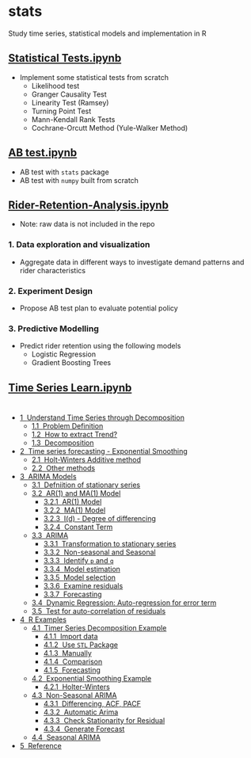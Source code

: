 # stats
 Study time series, statistical models and implementation in R

## [Statistical Tests.ipynb](https://github.com/shiwang0211/stats/blob/master/Statistical%20Tests.ipynb)
- Implement some statistical tests from scratch 
   - Likelihood test
   - Granger Causality Test
   - Linearity Test (Ramsey)
   - Turning Point Test
   - Mann-Kendall Rank Tests
   - Cochrane-Orcutt Method (Yule-Walker Method)

## [AB test.ipynb](https://github.com/shiwang0211/stats/blob/master/AB%20test.ipynb)
- AB test with `stats` package
- AB test with `numpy` built from scratch

## [Rider-Retention-Analysis.ipynb](https://github.com/shiwang0211/stats/blob/master/Rider-Retention-Analysis.ipynb)
- Note: raw data is not included in the repo

### 1. Data exploration and visualization
- Aggregate data in different ways to investigate demand patterns and rider characteristics

### 2. Experiment Design
- Propose AB test plan to evaluate potential policy

### 3. Predictive Modelling
- Predict rider retention using the following models
  - Logistic Regression
  - Gradient Boosting Trees

## [Time Series Learn.ipynb](https://github.com/shiwang0211/stats/blob/master/Time%20Series%20Learn.ipynb)
<h1><span class="tocSkip"></span></h1>
<div class="toc"><ul class="toc-item"><li><span><a href="#Understand-Time-Series-through-Decomposition" data-toc-modified-id="Understand-Time-Series-through-Decomposition-1"><span class="toc-item-num">1&nbsp;&nbsp;</span>Understand Time Series through Decomposition</a></span><ul class="toc-item"><li><span><a href="#Problem-Definition" data-toc-modified-id="Problem-Definition-1.1"><span class="toc-item-num">1.1&nbsp;&nbsp;</span>Problem Definition</a></span></li><li><span><a href="#How-to-extract-Trend?" data-toc-modified-id="How-to-extract-Trend?-1.2"><span class="toc-item-num">1.2&nbsp;&nbsp;</span>How to extract Trend?</a></span></li><li><span><a href="#Decomposition" data-toc-modified-id="Decomposition-1.3"><span class="toc-item-num">1.3&nbsp;&nbsp;</span>Decomposition</a></span></li></ul></li><li><span><a href="#Time-series-forecasting---Exponential-Smoothing" data-toc-modified-id="Time-series-forecasting---Exponential-Smoothing-2"><span class="toc-item-num">2&nbsp;&nbsp;</span>Time series forecasting - Exponential Smoothing</a></span><ul class="toc-item"><li><span><a href="#Holt-Winters-Additive-method" data-toc-modified-id="Holt-Winters-Additive-method-2.1"><span class="toc-item-num">2.1&nbsp;&nbsp;</span>Holt-Winters Additive method</a></span></li><li><span><a href="#Other-methods" data-toc-modified-id="Other-methods-2.2"><span class="toc-item-num">2.2&nbsp;&nbsp;</span>Other methods</a></span></li></ul></li><li><span><a href="#ARIMA-Models" data-toc-modified-id="ARIMA-Models-3"><span class="toc-item-num">3&nbsp;&nbsp;</span>ARIMA Models</a></span><ul class="toc-item"><li><span><a href="#Defniition-of-stationary-series" data-toc-modified-id="Defniition-of-stationary-series-3.1"><span class="toc-item-num">3.1&nbsp;&nbsp;</span>Defniition of stationary series</a></span></li><li><span><a href="#AR(1)-and-MA(1)-Model" data-toc-modified-id="AR(1)-and-MA(1)-Model-3.2"><span class="toc-item-num">3.2&nbsp;&nbsp;</span>AR(1) and MA(1) Model</a></span><ul class="toc-item"><li><span><a href="#AR(1)-Model" data-toc-modified-id="AR(1)-Model-3.2.1"><span class="toc-item-num">3.2.1&nbsp;&nbsp;</span>AR(1) Model</a></span></li><li><span><a href="#MA(1)-Model" data-toc-modified-id="MA(1)-Model-3.2.2"><span class="toc-item-num">3.2.2&nbsp;&nbsp;</span>MA(1) Model</a></span></li><li><span><a href="#I(d)---Degree-of-differencing" data-toc-modified-id="I(d)---Degree-of-differencing-3.2.3"><span class="toc-item-num">3.2.3&nbsp;&nbsp;</span>I(d) - Degree of differencing</a></span></li><li><span><a href="#Constant-Term" data-toc-modified-id="Constant-Term-3.2.4"><span class="toc-item-num">3.2.4&nbsp;&nbsp;</span>Constant Term</a></span></li></ul></li><li><span><a href="#ARIMA" data-toc-modified-id="ARIMA-3.3"><span class="toc-item-num">3.3&nbsp;&nbsp;</span>ARIMA</a></span><ul class="toc-item"><li><span><a href="#Transformation-to-stationary-series" data-toc-modified-id="Transformation-to-stationary-series-3.3.1"><span class="toc-item-num">3.3.1&nbsp;&nbsp;</span>Transformation to stationary series</a></span></li><li><span><a href="#Non-seasonal-and-Seasonal" data-toc-modified-id="Non-seasonal-and-Seasonal-3.3.2"><span class="toc-item-num">3.3.2&nbsp;&nbsp;</span>Non-seasonal and Seasonal</a></span></li><li><span><a href="#Identify-p-and-q" data-toc-modified-id="Identify-p-and-q-3.3.3"><span class="toc-item-num">3.3.3&nbsp;&nbsp;</span>Identify <code>p</code> and <code>q</code></a></span></li><li><span><a href="#Model-estimation" data-toc-modified-id="Model-estimation-3.3.4"><span class="toc-item-num">3.3.4&nbsp;&nbsp;</span>Model estimation</a></span></li><li><span><a href="#Model-selection" data-toc-modified-id="Model-selection-3.3.5"><span class="toc-item-num">3.3.5&nbsp;&nbsp;</span>Model selection</a></span></li><li><span><a href="#Examine-residuals" data-toc-modified-id="Examine-residuals-3.3.6"><span class="toc-item-num">3.3.6&nbsp;&nbsp;</span>Examine residuals</a></span></li><li><span><a href="#Forecasting" data-toc-modified-id="Forecasting-3.3.7"><span class="toc-item-num">3.3.7&nbsp;&nbsp;</span>Forecasting</a></span></li></ul></li><li><span><a href="#Dynamic-Regression:-Auto-regression-for-error-term" data-toc-modified-id="Dynamic-Regression:-Auto-regression-for-error-term-3.4"><span class="toc-item-num">3.4&nbsp;&nbsp;</span>Dynamic Regression: Auto-regression for error term</a></span></li><li><span><a href="#Test-for-auto-correlation-of-residuals" data-toc-modified-id="Test-for-auto-correlation-of-residuals-3.5"><span class="toc-item-num">3.5&nbsp;&nbsp;</span>Test for auto-correlation of residuals</a></span></li></ul></li><li><span><a href="#R-Examples" data-toc-modified-id="R-Examples-4"><span class="toc-item-num">4&nbsp;&nbsp;</span>R Examples</a></span><ul class="toc-item"><li><span><a href="#Timer-Series-Decomposition-Example" data-toc-modified-id="Timer-Series-Decomposition-Example-4.1"><span class="toc-item-num">4.1&nbsp;&nbsp;</span>Timer Series Decomposition Example</a></span><ul class="toc-item"><li><span><a href="#Import-data" data-toc-modified-id="Import-data-4.1.1"><span class="toc-item-num">4.1.1&nbsp;&nbsp;</span>Import data</a></span></li><li><span><a href="#Use-STL-Package" data-toc-modified-id="Use-STL-Package-4.1.2"><span class="toc-item-num">4.1.2&nbsp;&nbsp;</span>Use <code>STL</code> Package</a></span></li><li><span><a href="#Manually" data-toc-modified-id="Manually-4.1.3"><span class="toc-item-num">4.1.3&nbsp;&nbsp;</span>Manually</a></span></li><li><span><a href="#Comparison" data-toc-modified-id="Comparison-4.1.4"><span class="toc-item-num">4.1.4&nbsp;&nbsp;</span>Comparison</a></span></li><li><span><a href="#Forecasting" data-toc-modified-id="Forecasting-4.1.5"><span class="toc-item-num">4.1.5&nbsp;&nbsp;</span>Forecasting</a></span></li></ul></li><li><span><a href="#Exponential-Smoothing-Example" data-toc-modified-id="Exponential-Smoothing-Example-4.2"><span class="toc-item-num">4.2&nbsp;&nbsp;</span>Exponential Smoothing Example</a></span><ul class="toc-item"><li><span><a href="#Holter-Winters" data-toc-modified-id="Holter-Winters-4.2.1"><span class="toc-item-num">4.2.1&nbsp;&nbsp;</span>Holter-Winters</a></span></li></ul></li><li><span><a href="#Non-Seasonal-ARIMA" data-toc-modified-id="Non-Seasonal-ARIMA-4.3"><span class="toc-item-num">4.3&nbsp;&nbsp;</span>Non-Seasonal ARIMA</a></span><ul class="toc-item"><li><span><a href="#Differencing,-ACF,-PACF" data-toc-modified-id="Differencing,-ACF,-PACF-4.3.1"><span class="toc-item-num">4.3.1&nbsp;&nbsp;</span>Differencing, ACF, PACF</a></span></li><li><span><a href="#Automatic-Arima" data-toc-modified-id="Automatic-Arima-4.3.2"><span class="toc-item-num">4.3.2&nbsp;&nbsp;</span>Automatic Arima</a></span></li><li><span><a href="#Check-Stationarity-for-Residual" data-toc-modified-id="Check-Stationarity-for-Residual-4.3.3"><span class="toc-item-num">4.3.3&nbsp;&nbsp;</span>Check Stationarity for Residual</a></span></li><li><span><a href="#Generate-Forecast" data-toc-modified-id="Generate-Forecast-4.3.4"><span class="toc-item-num">4.3.4&nbsp;&nbsp;</span>Generate Forecast</a></span></li></ul></li><li><span><a href="#Seasonal-ARIMA" data-toc-modified-id="Seasonal-ARIMA-4.4"><span class="toc-item-num">4.4&nbsp;&nbsp;</span>Seasonal ARIMA</a></span></li></ul></li><li><span><a href="#Reference" data-toc-modified-id="Reference-5"><span class="toc-item-num">5&nbsp;&nbsp;</span>Reference</a></span></li></ul></div>
